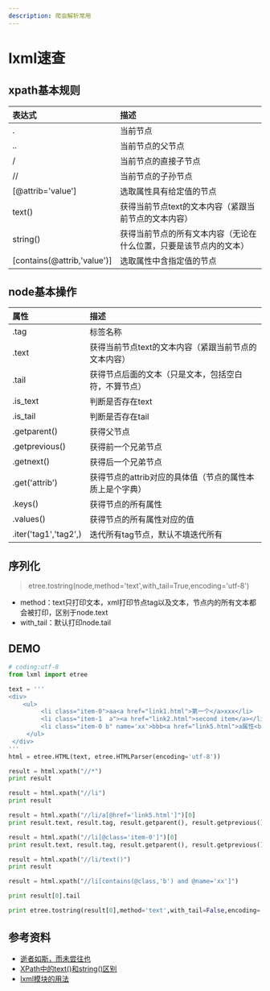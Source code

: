 ```yaml
---
description: 爬虫解析常用
---
```


# lxml速查

## xpath基本规则

| 表达式 | 描述 |
| :--- | :--- |
| . | 当前节点 |
| .. | 当前节点的父节点 |
| / | 当前节点的直接子节点 |
| // | 当前节点的子孙节点 |
| \[@attrib='value'\] | 选取属性具有给定值的节点 |
| text\(\) | 获得当前节点text的文本内容（紧跟当前节点的文本内容） |
| string\(\) | 获得当前节点的所有文本内容（无论在什么位置，只要是该节点内的文本） |
| \[contains\(@attrib,'value'\)\] | 选取属性中含指定值的节点 |

## node基本操作

| 属性 | 描述 |
| :--- | :--- |
| .tag | 标签名称 |
| .text | 获得当前节点text的文本内容（紧跟当前节点的文本内容） |
| .tail | 获得节点后面的文本（只是文本，包括空白符，不算节点） |
| .is\_text | 判断是否存在text |
| .is\_tail | 判断是否存在tail |
| .getparent\(\) | 获得父节点 |
| .getprevious\(\) | 获得前一个兄弟节点 |
| .getnext\(\) | 获得后一个兄弟节点 |
| .get\('attrib'\) | 获得节点的attrib对应的具体值（节点的属性本质上是个字典） |
| .keys\(\) | 获得节点的所有属性 |
| .values\(\) | 获得节点的所有属性对应的值 |
| .iter\('tag1','tag2',\) | 迭代所有tag节点，默认不填迭代所有 |

## 序列化

> etree.tostring\(node,method='text',with\_tail=True,encoding='utf-8'\)

* method：text只打印文本，xml打印节点tag以及文本，节点内的所有文本都会被打印，区别于node.text
* with\_tail：默认打印node.tail

## DEMO

```python
# coding:utf-8
from lxml import etree

text = '''
<div>
    <ul>
         <li class="item-0">aa<a href="link1.html">第一个</a>xxx</li>
         <li class="item-1  a"><a href="link2.html">second item</a></li>
         <li class="item-0 b" name='xx'>bbb<a href="link5.html">a属性<b>ssss</b>aa</a>xxx</li>aaa
     </ul>
 </div>
'''
html = etree.HTML(text, etree.HTMLParser(encoding='utf-8'))

result = html.xpath("//*")
print result

result = html.xpath("//li")
print result

result = html.xpath("//li/a[@href='link5.html']")[0]
print result.text, result.tag, result.getparent(), result.getprevious(), result.getnext()

result = html.xpath("//li[@class='item-0']")[0]
print result.text, result.tag, result.getparent(), result.getprevious(), result.getnext()

result = html.xpath("//li/text()")
print result

result = html.xpath("//li[contains(@class,'b') and @name='xx']")

print result[0].tail

print etree.tostring(result[0],method='text',with_tail=False,encoding='utf-8')
```

## 参考资料

* [逝者如斯，而未尝往也](https://www.cnblogs.com/zhangxinqi/p/9210211.html#_label8)
* [XPath中的text\(\)和string\(\)区别](https://blog.csdn.net/weixin_39285616/article/details/78463091)
* [lxml模块的用法](https://www.jianshu.com/p/8321702bddc6)





